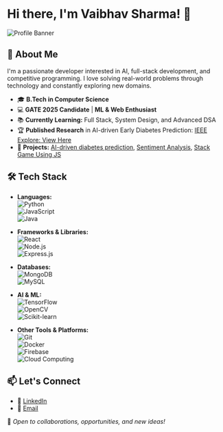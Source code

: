 # Hi there, I'm Vaibhav Sharma! 👋

![Profile Banner](https://github.com/devftkrshna/devftkrshna/raw/main/banner.png)  

## 🚀 About Me
I'm a passionate developer interested in AI, full-stack development, and competitive programming. I love solving real-world problems through technology and constantly exploring new domains.

- 🎓 **B.Tech in Computer Science**  
- 💻 **GATE 2025 Candidate** | **ML & Web Enthusiast**  
- 📚 **Currently Learning:** Full Stack, System Design, and Advanced DSA  
- 🏆 **Published Research** in AI-driven Early Diabetes Prediction: [IEEE Explore: View Here](https://ieeexplore.ieee.org/document/10730970)  
- 🔬 **Projects:** [AI-driven diabetes prediction](https://github.com/devftkrshna/ai-driven-early-diabetes-prediction-using-ml), [Sentiment Analysis](https://github.com/devftkrshna/social-media-sentiment-analysis), [Stack Game Using JS](https://github.com/devftkrshna/stack-game-using-js)

## 🛠️ Tech Stack
- **Languages:**  
  ![Python](https://img.shields.io/badge/Python-3776AB?style=for-the-badge&logo=python&logoColor=white)  
  ![JavaScript](https://img.shields.io/badge/JavaScript-F7DF1E?style=for-the-badge&logo=javascript&logoColor=black)  
  ![Java](https://img.shields.io/badge/Java-007396?style=for-the-badge&logo=java&logoColor=white)  

- **Frameworks & Libraries:**  
  ![React](https://img.shields.io/badge/React-61DAFB?style=for-the-badge&logo=react&logoColor=black)  
  ![Node.js](https://img.shields.io/badge/Node.js-339933?style=for-the-badge&logo=node.js&logoColor=white)  
  ![Express.js](https://img.shields.io/badge/Express.js-000000?style=for-the-badge&logo=express&logoColor=white)  

- **Databases:**  
  ![MongoDB](https://img.shields.io/badge/MongoDB-47A248?style=for-the-badge&logo=mongodb&logoColor=white)  
  ![MySQL](https://img.shields.io/badge/MySQL-4479A1?style=for-the-badge&logo=mysql&logoColor=white)  

- **AI & ML:**  
  ![TensorFlow](https://img.shields.io/badge/TensorFlow-FF6F00?style=for-the-badge&logo=tensorflow&logoColor=white)  
  ![OpenCV](https://img.shields.io/badge/OpenCV-5C3EE8?style=for-the-badge&logo=opencv&logoColor=white)  
  ![Scikit-learn](https://img.shields.io/badge/Scikit--learn-F7931E?style=for-the-badge&logo=scikit-learn&logoColor=white)  

- **Other Tools & Platforms:**  
  ![Git](https://img.shields.io/badge/Git-F05032?style=for-the-badge&logo=git&logoColor=white)  
  ![Docker](https://img.shields.io/badge/Docker-2496ED?style=for-the-badge&logo=docker&logoColor=white)  
  ![Firebase](https://img.shields.io/badge/Firebase-FFCA28?style=for-the-badge&logo=firebase&logoColor=black)  
  ![Cloud Computing](https://img.shields.io/badge/Cloud-FF9900?style=for-the-badge&logo=cloud&logoColor=white)  

## 📫 Let's Connect
- 💼 [LinkedIn](https://linkedin.com/in/vaibhavsharma445)  
- 📧 [Email](mailto:work.vaibhavsharmaa@gmail.com)  

💙 _Open to collaborations, opportunities, and new ideas!_
